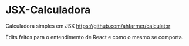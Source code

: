 # JSX-Calculadora
Calculadora simples em JSX
https://github.com/ahfarmer/calculator


Edits feitos para o entendimento de React e como o mesmo se comporta.
